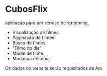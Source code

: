 # CubosFlix

aplicação para um serviço de streaming.

- Visualização de filmes
- Paginação de filmes
- Busca de filmes 
- "Filme do dia" 
- Modal de filme 
- Mudança de tema

Os dados do website serão requisitados da Api

